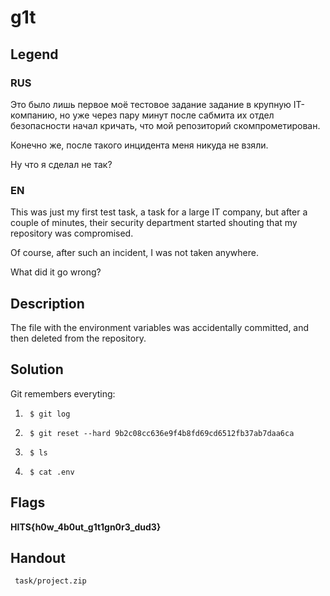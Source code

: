 # g1t

## Legend

### RUS

Это было лишь первое моё тестовое задание задание в крупную IT-компанию, но уже через пару минут после сабмита их отдел безопасности начал кричать, что мой репозиторий скомпрометирован. 

Конечно же, после такого инцидента меня никуда не взяли.

Ну что я сделал не так?

### EN

This was just my first test task, a task for a large IT company, but after a couple of minutes, their security department started shouting that my repository was compromised.

Of course, after such an incident, I was not taken anywhere.

What did it go wrong?

## Description

The file with the environment variables was accidentally committed, and then deleted from the repository.

## Solution

Git remembers everyting:

1. ``` $ git log```

2. ``` $ git reset --hard 9b2c08cc636e9f4b8fd69cd6512fb37ab7daa6ca```

3. ``` $ ls```

4. ``` $ cat .env```

## Flags

**HITS{h0w_4b0ut_g1t1gn0r3_dud3}**

## Handout

``` task/project.zip```
